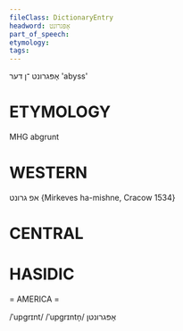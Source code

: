 ```yaml
---
fileClass: DictionaryEntry
headword: אָפּגרונט
part_of_speech: 
etymology: 
tags: 
---
```

אָפּגרונט
־ן
דער
'abyss'

ETYMOLOGY
===========
MHG abgrunt

WESTERN
========

אפ גרונט {Mirkeves ha-mishne, Cracow 1534}

CENTRAL
========

HASIDIC
=======
= AMERICA = 

/ˈupgrɪnt/
/ˈupgrɪntn̩/ אָפּגרונטן